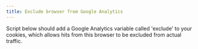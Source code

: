 ```yaml
---
title: Exclude browser from Google Analytics
---
```

Script below should add a Google Analytics variable called 'exclude' to your cookies, which allows hits 
from this browser to be excluded from actual traffic.

<script type="text/javascript">
setTimeout(function (){var s=function(v){
try{_gaq._getAsyncTracker()._setVar(v)}catch(e){
try{__utmSetVar(v)}catch(e){
try{pageTracker._setVar(v)}catch(e){
setTimeout(function(){s(v)},500)}}}
};s('exclude')}, 500);
</script>

